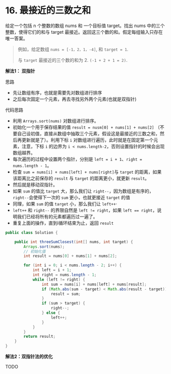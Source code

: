 # 16. 最接近的三数之和


给定一个包括 n 个整数的数组 nums 和 一个目标值 target。找出 nums 中的三个整数，使得它们的和与 target 最接近。返回这三个数的和。假定每组输入只存在唯一答案。

>例如，给定数组 `nums = [-1，2，1，-4]`, 和 `target = 1`.
>
>与 `target` 最接近的三个数的和为 2. `(-1 + 2 + 1 = 2)`.

**解法1： 双指针**

思路

- 先让数组有序，也就是需要先对数组进行排序
- 之后每次固定一个元素，再去寻找另外两个元素(也就是双指针)

代码思路

- 利用 `Arrays.sort(nums)` 对数组进行排序。
- 初始化一个用于保存结果的值 `result = nusm[0] + nums[1] + nums[2]` （不要自己设初值，直接从数组中抽取三个元素，假设这是最接近的三数之和，然后再更新就是了）。利用下标 `i` 对数组进行遍历，此时就是在固定第一个元素，注意，下标 `i` 的边界为 `i < nums.length-2`，否则设置指针的时候会出现数组越界。
- 每次遍历的过程中设置两个指针，分别是 `left = i + 1`、`right = nums.length - 1`。
- 检查 `sum = nums[i] + nums[left] + nums[right]`与 `target` 的距离，如果该距离比之前保存的 `result` 与 `target` 的距离更小，就更新 `result`。
- 然后就是移动双指针。
- 如果 `sum` 的值比 `target` 大，那么我们让 `right--`，因为数组是有序的，`right--`会使得下一次的 `sum` 更小，也就更接近 `target` 的值
- 同理，如果 `sum` 的值 `target` 小，那么我们让 `left++`·
- `left++` 和 `right--` 的界限自然是 `left != right`，如果 `left == right`，说明我们已经将所有的元素都遍历过一遍了。
- 重复上面的操作，直到i循环结束为止，返回 `result`


```java
public class Solution {

	public int threeSumClosest(int[] nums, int target) {
		Arrays.sort(nums);
		// 初始化值
		int result = nums[0] + nums[1] + nums[2];

		for (int i = 0; i < nums.length - 2; i++) {
			int left = i + 1;
			int right = nums.length - 1;
			while (left != right) {
				int sum = nums[i] + nums[left] + nums[result];
				if (Math.abs(sum - target) < Math.abs(result - target)) {
					result = sum;
				}
				if (sum > target) {
					right--;
				} else {
					left++;
				}
			}
		}
		return result;
	}
}
```

**解法2：双指针法的优化**

TODO






























